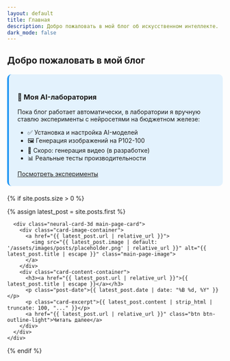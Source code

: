 ```yaml
---
layout: default
title: Главная
description: Добро пожаловать в мой блог об искусственном интеллекте.
dark_mode: false
---
```

<main>
  <section class="welcome-section">
    <h2 class="spread-text">
      <span>Д</span><span>о</span><span>б</span><span>р</span><span>о</span>
      <span> </span><span>п</span><span>о</span><span>ж</span><span>а</span><span>л</span><span>о</span><span>в</span><span>а</span><span>т</span><span>ь</span>
      <span> </span><span>в</span><span> </span><span>м</span><span>о</span><span>й</span>
      <span> </span><span>б</span><span>л</span><span>о</span><span>г</span>
    </h2>
  </section>

  <!-- ДОБАВЬТЕ БЛОК ПРО ЛАБОРАТОРИЮ ЗДЕСЬ - после welcome-section и перед latest-post -->
  <div class="lab-promo neural-card-3d" style="background: #e3f2fd; padding: 20px; margin: 20px 0; border-radius: 10px; border-left: 4px solid #2196f3;">
    <h3>🔬 Моя AI-лаборатория</h3>
    <p>Пока блог работает автоматически, в лаборатории я вручную ставлю эксперименты с нейросетями на бюджетном железе:</p>
    <ul>
      <li>✅ Установка и настройка AI-моделей</li>
      <li>🖼️ Генерация изображений на P102-100</li>
      <li>🎥 Скоро: генерация видео (в разработке)</li>
      <li>📊 Реальные тесты производительности</li>
    </ul>
    <a href="https://lybra-bee.github.io/lybra-ai-lab/" class="btn btn-primary">Посмотреть эксперименты</a>
  </div>

  {% if site.posts.size > 0 %}
    <div class="latest-post">
      {% assign latest_post = site.posts.first %}
     
      <div class="neural-card-3d main-page-card">
        <div class="card-image-container">
          <a href="{{ latest_post.url | relative_url }}">
            <img src="{{ latest_post.image | default: '/assets/images/posts/placeholder.png' | relative_url }}" alt="{{ latest_post.title | escape }}" class="main-page-image">
          </a>
        </div>
        <div class="card-content-container">
          <h3><a href="{{ latest_post.url | relative_url }}">{{ latest_post.title | escape }}</a></h3>
          <p class="post-date">{{ latest_post.date | date: "%B %d, %Y" }}</p>
          <p class="card-excerpt">{{ latest_post.content | strip_html | truncate: 100, "..." }}</p>
          <a href="{{ latest_post.url | relative_url }}" class="btn btn-outline-light">Читать далее</a>
        </div>
      </div>
    </div>
  {% endif %}
</main>
